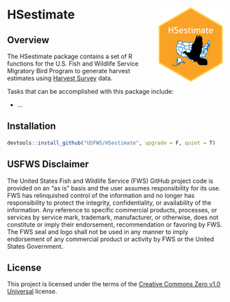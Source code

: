 
<!-- README.md is generated from README.Rmd. Please edit that file -->

# HSestimate <img width=150px src="man/figures/logo.svg" align="right" />

## Overview

The HSestimate package contains a set of R functions for the U.S. Fish
and Wildlife Service Migratory Bird Program to generate harvest
estimates using [Harvest Survey](https://www.fws.gov/harvestsurvey)
data.

Tasks that can be accomplished with this package include:

- …

## Installation

``` r
devtools::install_github("USFWS/HSestimate", upgrade = F, quiet = T)
```

## USFWS Disclaimer

The United States Fish and Wildlife Service (FWS) GitHub project code is
provided on an “as is” basis and the user assumes responsibility for its
use. FWS has relinquished control of the information and no longer has
responsibility to protect the integrity, confidentiality, or
availability of the information. Any reference to specific commercial
products, processes, or services by service mark, trademark,
manufacturer, or otherwise, does not constitute or imply their
endorsement, recommendation or favoring by FWS. The FWS seal and logo
shall not be used in any manner to imply endorsement of any commercial
product or activity by FWS or the United States Government.

## License

This project is licensed under the terms of the [Creative Commons Zero
v1.0 Universal](https://creativecommons.org/publicdomain/zero/1.0/)
license.

